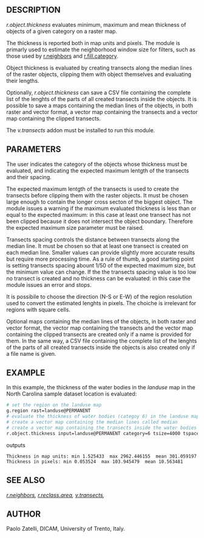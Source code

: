 ## DESCRIPTION

*r.object.thickness* evaluates minimum, maximum and mean thickness of
objects of a given category on a raster map.

The thickness is reported both in map units and pixels. The module is
primarly used to estimate the neighborhood window size for filters, such
as those used by
[r.neighbors](https://grass.osgeo.org/grass-stable/manuals/r.neighbors.html)
and [r.fill.category](r.fill.category.md).

Object thickness is evaluated by creating transects along the median
lines of the raster objects, clipping them with object themselves and
evaluating their lengths.

Optionally, *r.object.thickness* can save a CSV file containing the
complete list of the lenghts of the parts of all created transects
inside the objects. It is possible to save a maps containing the median
lines of the objects, in both raster and vector format, a vector map
containing the transects and a vector map containing the clipped
transects.

The *v.transects* addon must be installed to run this module.

## PARAMETERS

The user indicates the category of the objects whose thickness must be
evaluated, and indicating the expected maximum lentgth of the transects
and their spacing.

The expected maximum lentgth of the transects is used to create the
transects before clipping them with the raster objects. It must be
chosen large enough to contain the longer cross secton of the biggest
object. The module issues a warning if the maximum evaluated thickness
is less than or equal to the expected maximum: in this case at least one
transect has not been clipped because it does not intersect the object
boundary. Therefore the expected maximum size parameter must be raised.

Transects spacing controls the distance between transects along the
median line. It must be chosen so that at least one transect is created
on each median line. Smaller values can provide slightly more accurate
results but require more processing time. As a rule of thumb, a good
starting point is setting transects spacing abount 1/50 of the expected
maximum size, but the minimum value can change. If the the transects
spacing value is too low no transect is created and no thickness can be
evaluated: in this case the module issues an error and stops.

It is possibile to choose the direction (N-S or E-W) of the region
resolution used to convert the estimated lenghts in pixels. The choiche
is irrelevant for regions with square cells.

Optional maps containing the median lines of the objects, in both raster
and vector format, the vector map containing the transects and the
vector map containing the clipped transects are created only if a name
is provided for them. In the same way, a CSV file containing the
complete list of the lenghts of the parts of all created transects
inside the objects is also created only if a file name is given.

## EXAMPLE

In this example, the thickness of the water bodies in the *landuse* map
in the North Carolina sample dataset location is evaluated:

```sh
# set the region on the landuse map
g.region rast=landuse@PERMANENT
# evaluate the thickness of water bodies (categoy 6) in the landuse map
# create a vector map containing the median lines called median
# create a vector map containing the transects inside the water bodies called transects_in
r.object.thickness input=landuse@PERMANENT category=6 tsize=4000 tspace=100 vmedian=median itransects=transects_in
```

outputs

```text
Thickness in map units: min 1.525433  max 2962.446155  mean 301.059197
Thickness in pixels: min 0.053524  max 103.945479  mean 10.563481
```

## SEE ALSO

*[r.neighbors](https://grass.osgeo.org/grass-stable/manuals/r.neighbors.html),
[r.reclass.area](https://grass.osgeo.org/grass-stable/manuals/r.fill.category),
[v.transects](https://grass.osgeo.org/grass-stable/manuals/v.transects),*

## AUTHOR

Paolo Zatelli, DICAM, University of Trento, Italy.
